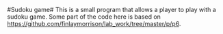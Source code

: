 #Sudoku game#
This is a small program that allows a player to play with a sudoku game.
Some part of the code here is based on https://github.com/finlaymorrison/lab_work/tree/master/p/p6.
